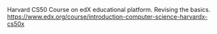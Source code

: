 Harvard CS50 Course on edX educational platform. Revising the basics.
https://www.edx.org/course/introduction-computer-science-harvardx-cs50x
